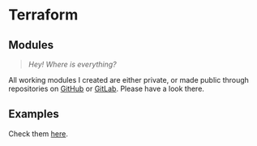 # Terraform

## Modules

> _Hey! Where is everything?_

All working modules I created are either private, or made public through repositories on [GitHub] or [GitLab]. Please have a look there.

## Examples

Check them [here][examples].

<!-- internal references -->
[examples]: ../examples/terraform

<!-- external references -->
[github]: https://github.com/mcereda
[gitlab]: https://gitlab.com/mckie
